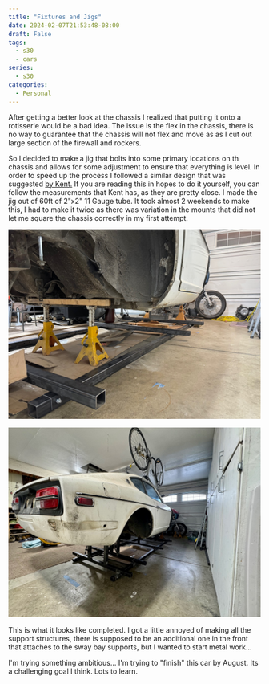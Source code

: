 ```yaml
---
title: "Fixtures and Jigs"
date: 2024-02-07T21:53:48-08:00
draft: False
tags: 
  - s30
  - cars
series:
  - s30
categories:
  - Personal
---
```


After getting a better look at the chassis I realized that putting it onto a rotisserie would be a bad idea. The issue is the flex in the chassis, there is no way to guarantee that the chassis will not flex and move as as I cut out large section of the firewall and rockers.

So I decided to make a jig that bolts into some primary locations on th  chassis and allows for some adjustment to ensure that everything is level. In order to speed up the process I followed a similar design that was suggested [by Kent.](https://www.classiczcars.com/forums/topic/61482-240z-gets-jiggy/) If you are reading this in hopes to do it yourself, you can follow the measurements that Kent has, as they are pretty close. I made the jig out of 60ft of 2"x2" 11 Gauge tube. It took almost 2 weekends to make this, I had to make it twice as there was variation in the mounts that did not let me square the chassis correctly in my first attempt.


![bottomLayout](IMG_1124.jpeg) 

![floating](IMG_1202.jpeg)

This is what it looks like completed. I got a little annoyed of making all the support structures, there is supposed to be an additional one in the front that attaches to the sway bay supports, but I wanted to start metal work...

I'm trying something ambitious... I'm trying to "finish" this car by August. Its a challenging goal I think. Lots to learn.